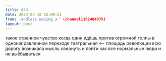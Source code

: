 ```yaml
---
title: 653
date: 2023-03-10 15:09:51
from: 'endless шизing ⍼' (channel1162404975)
layout: post
---
```


такое странное чувство когда один идёшь против огромной толпы в однонаправленном переходе театральная <-- площадь революции
всю дорогу возникала мысль свернуть и пойти как все нормальные люди и не выёбываться

